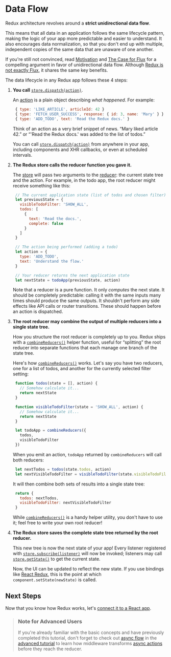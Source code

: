 # Data Flow

Redux architecture revolves around a **strict unidirectional data flow**.

This means that all data in an application follows the same lifecycle pattern, making the logic of your app more predictable and easier to understand. It also encourages data normalization, so that you don't end up with multiple, independent copies of the same data that are unaware of one another.

If you're still not convinced, read [Motivation](../introduction/motivation.md) and [The Case for Flux](https://medium.com/@dan_abramov/the-case-for-flux-379b7d1982c6) for a compelling argument in favor of unidirectional data flow. Although [Redux is not exactly Flux](../introduction/priorart.md), it shares the same key benefits.

The data lifecycle in any Redux app follows these 4 steps:

1. **You call** [`store.dispatch(action)`](../api/store.md#dispatch).

   An [action](actions.md) is a plain object describing _what happened_. For example:

   ```javascript
    { type: 'LIKE_ARTICLE', articleId: 42 }
    { type: 'FETCH_USER_SUCCESS', response: { id: 3, name: 'Mary' } }
    { type: 'ADD_TODO', text: 'Read the Redux docs.' }
   ```

   Think of an action as a very brief snippet of news. “Mary liked article 42.” or “'Read the Redux docs.' was added to the list of todos.”

   You can call [`store.dispatch(action)`](../api/store.md#dispatch) from anywhere in your app, including components and XHR callbacks, or even at scheduled intervals.

2. **The Redux store calls the reducer function you gave it.**

   The [store](store.md) will pass two arguments to the [reducer](reducers.md): the current state tree and the action. For example, in the todo app, the root reducer might receive something like this:

   ```javascript
    // The current application state (list of todos and chosen filter)
    let previousState = {
      visibleTodoFilter: 'SHOW_ALL',
      todos: [
        {
          text: 'Read the docs.',
          complete: false
        }
      ]
    }

    // The action being performed (adding a todo)
    let action = {
      type: 'ADD_TODO',
      text: 'Understand the flow.'
    }

    // Your reducer returns the next application state
    let nextState = todoApp(previousState, action)
   ```

   Note that a reducer is a pure function. It only _computes_ the next state. It should be completely predictable: calling it with the same inputs many times should produce the same outputs. It shouldn't perform any side effects like API calls or router transitions. These should happen before an action is dispatched.

3. **The root reducer may combine the output of multiple reducers into a single state tree.**

   How you structure the root reducer is completely up to you. Redux ships with a [`combineReducers()`](../api/combinereducers.md) helper function, useful for “splitting” the root reducer into separate functions that each manage one branch of the state tree.

   Here's how [`combineReducers()`](../api/combinereducers.md) works. Let's say you have two reducers, one for a list of todos, and another for the currently selected filter setting:

   ```javascript
    function todos(state = [], action) {
      // Somehow calculate it...
      return nextState
    }

    function visibleTodoFilter(state = 'SHOW_ALL', action) {
      // Somehow calculate it...
      return nextState
    }

    let todoApp = combineReducers({
      todos,
      visibleTodoFilter
    })
   ```

   When you emit an action, `todoApp` returned by `combineReducers` will call both reducers:

   ```javascript
    let nextTodos = todos(state.todos, action)
    let nextVisibleTodoFilter = visibleTodoFilter(state.visibleTodoFilter, action)
   ```

   It will then combine both sets of results into a single state tree:

   ```javascript
    return {
      todos: nextTodos,
      visibleTodoFilter: nextVisibleTodoFilter
    }
   ```

   While [`combineReducers()`](../api/combinereducers.md) is a handy helper utility, you don't have to use it; feel free to write your own root reducer!

4. **The Redux store saves the complete state tree returned by the root reducer.**

   This new tree is now the next state of your app! Every listener registered with [`store.subscribe(listener)`](../api/store.md#subscribe) will now be invoked; listeners may call [`store.getState()`](../api/store.md#getState) to get the current state.

   Now, the UI can be updated to reflect the new state. If you use bindings like [React Redux](https://github.com/gaearon/react-redux), this is the point at which `component.setState(newState)` is called.

## Next Steps

Now that you know how Redux works, let's [connect it to a React app](usagewithreact.md).

> ### Note for Advanced Users
>
> If you're already familiar with the basic concepts and have previously completed this tutorial, don't forget to check out [async flow](../advanced/asyncflow.md) in the [advanced tutorial](../advanced/) to learn how middleware transforms [async actions](../advanced/asyncactions.md) before they reach the reducer.

